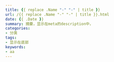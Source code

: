 ```yaml
---
title: {{ replace .Name "-" "-" | title }}
url: /{{ replace .Name "-" "-" | title }}.html
date: {{ .Date }}
summary: 摘要，显示在meta的description中，
categories:
- 分类
tags:
- 显示在底部
keywords:
- aa
---
```

